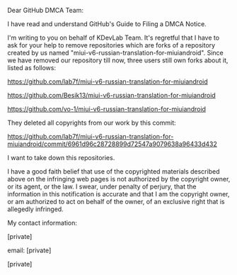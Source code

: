 Dear GitHub DMCA Team:

I have read and understand GitHub's Guide to Filing a DMCA Notice.

I'm writing to you on behalf of KDevLab Team. It's regretful that I have to ask for your help to remove repositories which are forks of a repository created by us named "miui-v6-russian-translation-for-miuiandroid". Since we have removed our repository till now, three users still own forks about it, listed as follows:

https://github.com/lab7f/miui-v6-russian-translation-for-miuiandroid

https://github.com/Besik13/miui-v6-russian-translation-for-miuiandroid

https://github.com/vo-1/miui-v6-russian-translation-for-miuiandroid

They deleted all copyrights from our work by this commit:

https://github.com/lab7f/miui-v6-russian-translation-for-miuiandroid/commit/6961d96c28728899d72547a9079638a96433d432

I want to take down this repositories.

I have a good faith belief that use of the copyrighted materials described above on the infringing web pages is not authorized by the copyright owner, or its agent, or the law. I swear, under penalty of perjury, that the information in this notification is accurate and that I am the copyright owner, or am authorized to act on behalf of the owner, of an exclusive right that is allegedly infringed.

My contact information:

[private]

email: [private]

[private]
